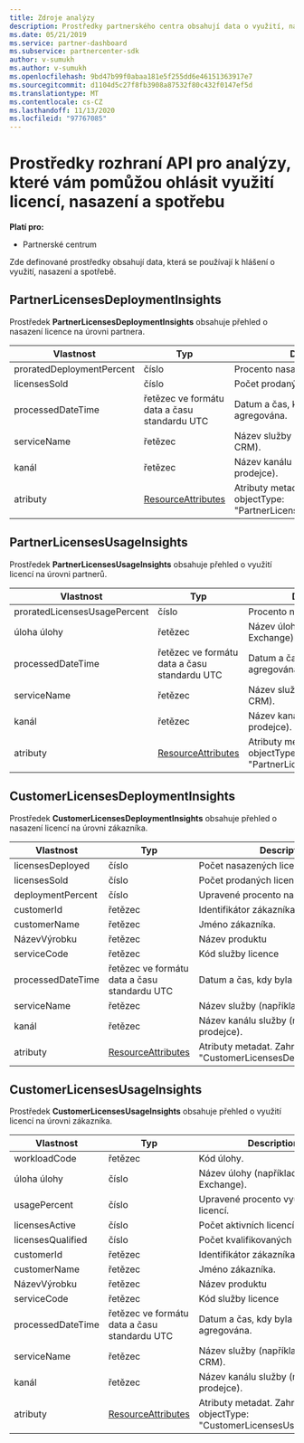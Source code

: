 ```yaml
---
title: Zdroje analýzy
description: Prostředky partnerského centra obsahují data o využití, nasazení a spotřebě. Zahrnuje přehledy o nasazení a využití licencí pro partnery a zákazníky.
ms.date: 05/21/2019
ms.service: partner-dashboard
ms.subservice: partnercenter-sdk
author: v-sumukh
ms.author: v-sumukh
ms.openlocfilehash: 9bd47b99f0abaa181e5f255dd6e46151363917e7
ms.sourcegitcommit: d1104d5c27f8fb3908a87532f80c432f0147ef5d
ms.translationtype: MT
ms.contentlocale: cs-CZ
ms.lasthandoff: 11/13/2020
ms.locfileid: "97767085"
---
```

# <a name="analytics-api-resources-that-help-you-report-on-license-usage-deployment-and-consumption"></a>Prostředky rozhraní API pro analýzy, které vám pomůžou ohlásit využití licencí, nasazení a spotřebu

**Platí pro:**

- Partnerské centrum

Zde definované prostředky obsahují data, která se používají k hlášení o využití, nasazení a spotřebě.

## <a name="partnerlicensesdeploymentinsights"></a>PartnerLicensesDeploymentInsights

Prostředek **PartnerLicensesDeploymentInsights** obsahuje přehled o nasazení licence na úrovni partnera.

| Vlastnost                  | Typ                                                           | Description                                                                         |
|---------------------------|----------------------------------------------------------------|-------------------------------------------------------------------------------------|
| proratedDeploymentPercent | číslo                                                         | Procento nasazených licencí                                                |
| licensesSold              | číslo                                                         | Počet prodaných licencí.                                                        |
| processedDateTime         | řetězec ve formátu data a času standardu UTC                                 | Datum a čas, kdy byla data agregována.                                     |
| serviceName               | řetězec                                                         | Název služby (například: O365, CRM).                                                  |
| kanál                   | řetězec                                                         | Název kanálu služby (například prodejce).                                    |
| atributy                | [ResourceAttributes](utility-resources.md#resourceattributes) | Atributy metadat. Zahrnuje objectType: "PartnerLicensesDeploymentInsights" |

## <a name="partnerlicensesusageinsights"></a>PartnerLicensesUsageInsights

Prostředek **PartnerLicensesUsageInsights** obsahuje přehled o využití licencí na úrovni partnerů.

| Vlastnost                     | Typ                                                           | Description                                                                    |
|------------------------------|----------------------------------------------------------------|--------------------------------------------------------------------------------|
| proratedLicensesUsagePercent | číslo                                                         | Procento nasazených licencí                                           |
| úloha úlohy                 | řetězec                                                         | Název úlohy (například: Exchange).                                             |
| processedDateTime            | řetězec ve formátu data a času standardu UTC                                 | Datum a čas, kdy byla data agregována.                                |
| serviceName                  | řetězec                                                         | Název služby (například: O365, CRM).                                             |
| kanál                      | řetězec                                                         | Název kanálu služby (například prodejce).                               |
| atributy                   | [ResourceAttributes](utility-resources.md#resourceattributes) | Atributy metadat. Zahrnuje objectType: "PartnerLicensesUsageInsights" |

## <a name="customerlicensesdeploymentinsights"></a>CustomerLicensesDeploymentInsights

Prostředek **CustomerLicensesDeploymentInsights** obsahuje přehled o nasazení licencí na úrovni zákazníka.

| Vlastnost          | Typ                                                           | Description                                                                          |
|-------------------|----------------------------------------------------------------|--------------------------------------------------------------------------------------|
| licensesDeployed  | číslo                                                         | Počet nasazených licencí.                                                     |
| licensesSold      | číslo                                                         | Počet prodaných licencí.                                                         |
| deploymentPercent | číslo                                                         | Upravené procento nasazených licencí.                                        |
| customerId        | řetězec                                                         | Identifikátor zákazníka.                                                             |
| customerName      | řetězec                                                         | Jméno zákazníka.                                                                   |
| NázevVýrobku       | řetězec                                                         | Název produktu                                                                    |
| serviceCode       | řetězec                                                         | Kód služby licence                                                     |
| processedDateTime | řetězec ve formátu data a času standardu UTC                                 | Datum a čas, kdy byla data agregována.                                      |
| serviceName       | řetězec                                                         | Název služby (například: O365, CRM).                                                   |
| kanál           | řetězec                                                         | Název kanálu služby (například prodejce).                                     |
| atributy        | [ResourceAttributes](utility-resources.md#resourceattributes) | Atributy metadat. Zahrnuje objectType: "CustomerLicensesDeploymentInsights" |

## <a name="customerlicensesusageinsights"></a>CustomerLicensesUsageInsights

Prostředek **CustomerLicensesUsageInsights** obsahuje přehled o využití licencí na úrovni zákazníka.

| Vlastnost          | Typ                                                           | Description                                                                     |
|-------------------|----------------------------------------------------------------|---------------------------------------------------------------------------------|
| workloadCode      | řetězec                                                         | Kód úlohy.                                                              |
| úloha úlohy      | číslo                                                         | Název úlohy (například: Exchange).                                              |
| usagePercent      | číslo                                                         | Upravené procento využitých licencí.                                       |
| licensesActive    | číslo                                                         | Počet aktivních licencí.                                                  |
| licensesQualified | číslo                                                         | Počet kvalifikovaných licencí.                                               |
| customerId        | řetězec                                                         | Identifikátor zákazníka.                                                        |
| customerName      | řetězec                                                         | Jméno zákazníka.                                                              |
| NázevVýrobku       | řetězec                                                         | Název produktu                                                               |
| serviceCode       | řetězec                                                         | Kód služby licence                                                |
| processedDateTime | řetězec ve formátu data a času standardu UTC                                 | Datum a čas, kdy byla data agregována.                                 |
| serviceName       | řetězec                                                         | Název služby (například: O365, CRM).                                              |
| kanál           | řetězec                                                         | Název kanálu služby (například prodejce).                                |
| atributy        | [ResourceAttributes](utility-resources.md#resourceattributes) | Atributy metadat. Zahrnuje objectType: "CustomerLicensesUsageInsights" |